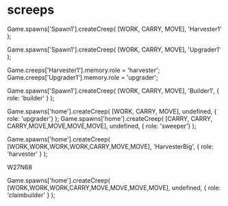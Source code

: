 # screeps

Game.spawns['Spawn1'].createCreep( [WORK, CARRY, MOVE], 'Harvester1' );

Game.spawns['Spawn1'].createCreep( [WORK, CARRY, MOVE], 'Upgrader1' );

Game.creeps['Harvester1'].memory.role = 'harvester';
Game.creeps['Upgrader1'].memory.role = 'upgrader';

Game.spawns['Spawn1'].createCreep( [WORK, CARRY, MOVE], 'Builder1', { role: 'builder' } );


Game.spawns['home'].createCreep( [WORK, CARRY, MOVE], undefined, { role: 'upgrader'} );
Game.spawns['home'].createCreep( [CARRY, CARRY, CARRY,MOVE,MOVE,MOVE,MOVE], undefined, { role: 'sweeper'} );

Game.spawns['home'].createCreep( [WORK,WORK,WORK,WORK,CARRY,MOVE,MOVE], 'HarvesterBig', { role: 'harvester' } );

W27N68

Game.spawns['home'].createCreep( [WORK,WORK,WORK,CARRY,MOVE,MOVE,MOVE,MOVE], undefined, { role: 'claimbuilder' } );